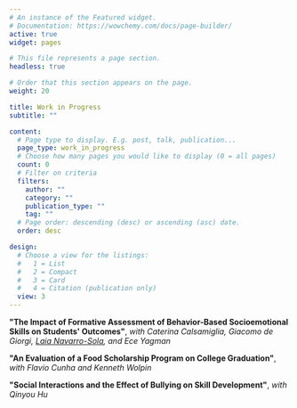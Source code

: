 ```yaml
---
# An instance of the Featured widget.
# Documentation: https://wowchemy.com/docs/page-builder/
active: true
widget: pages

# This file represents a page section.
headless: true

# Order that this section appears on the page.
weight: 20

title: Work in Progress
subtitle: ""

content:
  # Page type to display. E.g. post, talk, publication...
  page_type: work_in_progress
  # Choose how many pages you would like to display (0 = all pages)
  count: 0
  # Filter on criteria
  filters:
    author: ""
    category: ""
    publication_type: ""
    tag: ""
  # Page order: descending (desc) or ascending (asc) date.
  order: desc

design:
  # Choose a view for the listings:
  #   1 = List
  #   2 = Compact
  #   3 = Card
  #   4 = Citation (publication only)
  view: 3
---
```


**"The Impact of Formative Assessment of Behavior-Based Socioemotional Skills on Students' Outcomes"**, *with Caterina Calsamiglia, Giacomo de Giorgi, [Laia Navarro-Sola](https://www.laianavarrosola.com/), and Ece Yagman* 
  
**"An Evaluation of a Food Scholarship Program on College Graduation"**, *with Flavio Cunha and Kenneth Wolpin*
 
**"Social Interactions and the Effect of Bullying on Skill Development"**, *with Qinyou Hu*
 
<!--- **"Early Home Visits Improve Health in Black Mothers and Adolescent Daughters: 18-Year Follow-Up of a Randomized Trial"**, *with Gabriella Conti, Harriet Kitzman, Joyce Smith, Elizabeth Anson, Susan Groth, Michael Knudtson, and David Olds*  --->

<!--- **"Understanding the Production of Child Development in Home Visiting at Scale: Experimental Evidence from England"**, *with Gabriella Conti, Riccardo D'Adamo, Michael Roblings, and Rebecca Cannings-John* --->

<!--- -  **"The Role of Parental Investments and Childcare on Early Childhood Development: Evidence from the Head Start Impact Study"**, *with Qinyou Hu* --->
